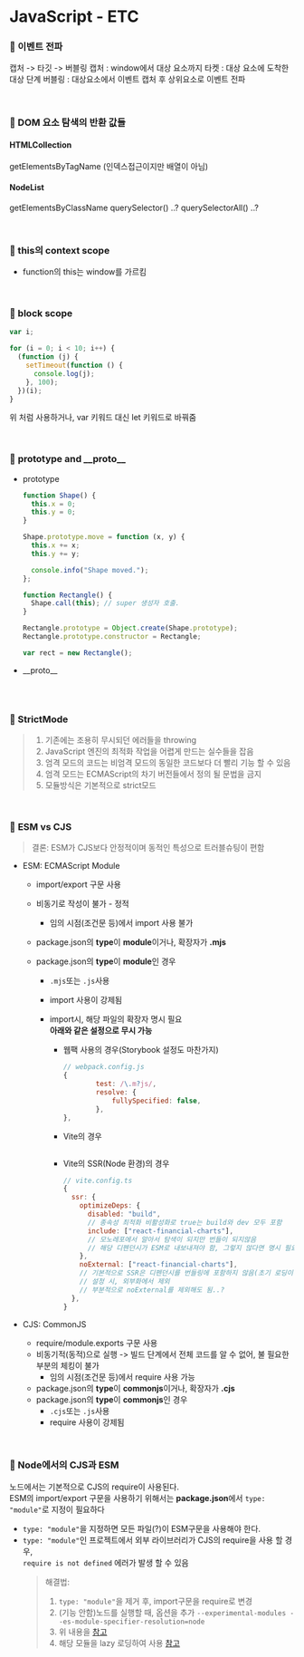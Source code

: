 # JavaScript - ETC

### 🦋 이벤트 전파

캡처 -> 타깃 -> 버블링
캡처 : window에서 대상 요소까지
타켓 : 대상 요소에 도착한 대상 단계
버블링 : 대상요소에서 이벤트 캡처 후 상위요소로 이벤트 전파

<br />

### 🦋 DOM 요소 탐색의 반환 값들

#### HTMLCollection

getElementsByTagName
(인덱스접근이지만 배열이 아님)

#### NodeList

getElementsByClassName
querySelector() ..?
querySelectorAll() ..?

<br />

### 🦋 this의 context scope

- function의 this는 window를 가르킴

<br />

### 🦋 block scope

```js
var i;

for (i = 0; i < 10; i++) {
  (function (j) {
    setTimeout(function () {
      console.log(j);
    }, 100);
  })(i);
}
```

위 처럼 사용하거나, var 키워드 대신 let 키워드로 바꿔줌

<br />

### 🦋 **prototype** and **\_\_proto\_\_**

- prototype

  ```js
  function Shape() {
    this.x = 0;
    this.y = 0;
  }

  Shape.prototype.move = function (x, y) {
    this.x += x;
    this.y += y;

    console.info("Shape moved.");
  };

  function Rectangle() {
    Shape.call(this); // super 생성자 호출.
  }

  Rectangle.prototype = Object.create(Shape.prototype);
  Rectangle.prototype.constructor = Rectangle;

  var rect = new Rectangle();
  ```

- \_\_proto\_\_

  ```js

  ```

<br />

### 🦋 StrictMode

> 1. 기존에는 조용히 무시되던 에러들을 throwing
> 2. JavaScript 엔진의 최적화 작업을 어렵게 만드는 실수들을 잡음
> 3. 엄격 모드의 코드는 비엄격 모드의 동일한 코드보다 더 빨리 기능 할 수 있음
> 4. 엄격 모드는 ECMAScript의 차기 버전들에서 정의 될 문법을 금지
> 5. 모듈방식은 기본적으로 strict모드

<br />

### 🦋 **ESM** vs **CJS**

> 결론: ESM가 CJS보다 안정적이며 동적인 특성으로 트러블슈팅이 편함

- ESM: ECMAScript Module

  - import/export 구문 사용
  - 비동기로 작성이 불가 - 정적
    - 임의 시점(조건문 등)에서 import 사용 불가
  - package.json의 **type**이 **module**이거나, 확장자가 **.mjs**
  - package.json의 **type**이 **module**인 경우

    - `.mjs`또는 `.js`사용
    - import 사용이 강제됨
    - import시, 해당 파일의 확장자 명시 필요\
      **아래와 같은 설정으로 무시 가능**

      - 웹팩 사용의 경우(Storybook 설정도 마찬가지)
        ```js
        // webpack.config.js
        {
        		test: /\.m?js/,
        		resolve: {
        			fullySpecified: false,
        		},
        },
        ```
      - Vite의 경우

        ```js

        ```

      - Vite의 SSR(Node 환경)의 경우
        ```js
        // vite.config.ts
        {
          ssr: {
            optimizeDeps: {
              disabled: "build",
              // 종속성 최적화 비활성화로 true는 build와 dev 모두 포함
              include: ["react-financial-charts"],
              // 모노레포에서 알아서 탐색이 되지만 번들이 되지않음
              // 해당 디펜던시가 ESM로 내보내져야 함, 그렇지 않다면 명시 필요(강제 최적화)
            },
            noExternal: ["react-financial-charts"],
            // 기본적으로 SSR은 디펜던시를 번들링에 포함하지 않음(초기 로딩이 빨라짐)
            // 설정 시, 외부화에서 제외
            // 부분적으로 noExternal를 제외해도 됨..?
          },
        }
        ```

- CJS: CommonJS

  - require/module.exports 구문 사용
  - 비동기적(동적)으로 실행 -> 빌드 단계에서 전체 코드를 알 수 없어, 불 필요한 부분의 체킹이 불가
    - 임의 시점(조건문 등)에서 require 사용 가능
  - package.json의 **type**이 **commonjs**이거나, 확장자가 **.cjs**
  - package.json의 **type**이 **commonjs**인 경우
    - `.cjs`또는 `.js`사용
    - require 사용이 강제됨

<br />

### 🦋 Node에서의 CJS과 ESM

노드에서는 기본적으로 CJS의 require이 사용된다.\
ESM의 import/export 구문을 사용하기 위해서는 **package.json**에서 `type: "module"`로 지정이 필요하다

- `type: "module"`을 지정하면 모든 파일(?)이 ESM구문을 사용해야 한다.
- `type: "module"`인 프로젝트에서 외부 라이브러리가 CJS의 require을 사용 할 경우,\
  `require is not defined` 에러가 발생 할 수 있음
  > 해결법:
  >
  > 1. `type: "module"`을 제거 후, import구문을 require로 변경
  > 2. (기능 안함)노드를 실행할 때, 옵션을 추가 `--experimental-modules --es-module-specifier-resolution=node`
  > 3. 위 내용을 [참고](#🦋-esm-vs-cjs)
  > 4. 해당 모듈을 lazy 로딩하여 사용 [참고](../React/Grammar.md#suspense)
